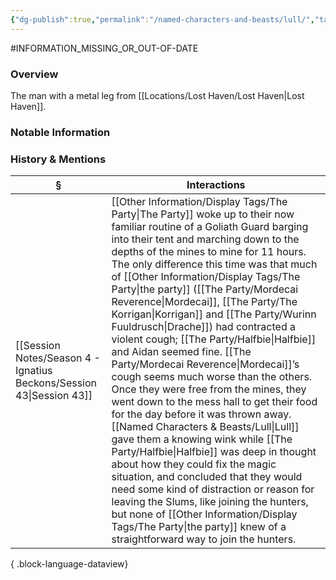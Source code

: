 ```yaml
---
{"dg-publish":true,"permalink":"/named-characters-and-beasts/lull/","tags":["NPC"],"updated":"2025-07-30T10:11:41.956+01:00"}
---
```


#INFORMATION_MISSING_OR_OUT-OF-DATE 
### Overview
The man with a metal leg from [[Locations/Lost Haven/Lost Haven\|Lost Haven]].

### Notable Information


### History & Mentions
| §                                                                       | Interactions                                                                                                                                                                                                                                                                                                                                                                                                                                                                                                                                                                                                                                                                                                                                                                                                                                                                                                                         |
| ----------------------------------------------------------------------- | ------------------------------------------------------------------------------------------------------------------------------------------------------------------------------------------------------------------------------------------------------------------------------------------------------------------------------------------------------------------------------------------------------------------------------------------------------------------------------------------------------------------------------------------------------------------------------------------------------------------------------------------------------------------------------------------------------------------------------------------------------------------------------------------------------------------------------------------------------------------------------------------------------------------------------------ |
| [[Session Notes/Season 4 - Ignatius Beckons/Session 43\|Session 43]] | [[Other Information/Display Tags/The Party\|The Party]] woke up to their now familiar routine of a Goliath Guard barging into their tent and marching down to the depths of the mines to mine for 11 hours. The only difference this time was that much of [[Other Information/Display Tags/The Party\|the party]] ([[The Party/Mordecai Reverence\|Mordecai]], [[The Party/The Korrigan\|Korrigan]] and [[The Party/Wurinn Fuuldrusch\|Drache]]) had contracted a violent cough; [[The Party/Halfbie\|Halfbie]] and Aidan seemed fine. [[The Party/Mordecai Reverence\|Mordecai]]’s cough seems much worse than the others. Once they were free from the mines, they went down to the mess hall to get their food for the day before it was thrown away. [[Named Characters & Beasts/Lull\|Lull]] gave them a knowing wink while [[The Party/Halfbie\|Halfbie]] was deep in thought about how they could fix the magic situation, and concluded that they would need some kind of distraction or reason for leaving the Slums, like joining the hunters, but none of [[Other Information/Display Tags/The Party\|the party]] knew of a straightforward way to join the hunters. |

{ .block-language-dataview}
